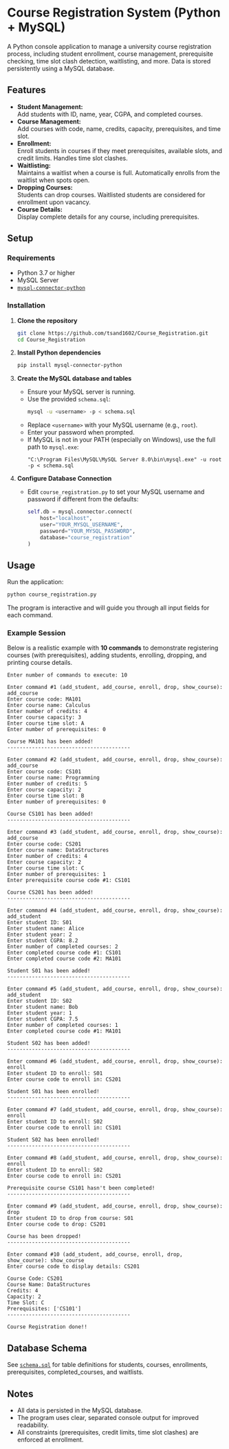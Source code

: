 # Course Registration System (Python + MySQL)

A Python console application to manage a university course registration process, including student enrollment, course management, prerequisite checking, time slot clash detection, waitlisting, and more. Data is stored persistently using a MySQL database.

## Features

- **Student Management:**  
  Add students with ID, name, year, CGPA, and completed courses.
- **Course Management:**  
  Add courses with code, name, credits, capacity, prerequisites, and time slot.
- **Enrollment:**  
  Enroll students in courses if they meet prerequisites, available slots, and credit limits. Handles time slot clashes.
- **Waitlisting:**  
  Maintains a waitlist when a course is full. Automatically enrolls from the waitlist when spots open.
- **Dropping Courses:**  
  Students can drop courses. Waitlisted students are considered for enrollment upon vacancy.
- **Course Details:**  
  Display complete details for any course, including prerequisites.

## Setup

### Requirements

- Python 3.7 or higher
- MySQL Server
- [`mysql-connector-python`](https://pypi.org/project/mysql-connector-python/)

### Installation

1. **Clone the repository**
   ```bash
   git clone https://github.com/tsand1602/Course_Registration.git
   cd Course_Registration
   ```

2. **Install Python dependencies**
   ```bash
   pip install mysql-connector-python
   ```

3. **Create the MySQL database and tables**

   - Ensure your MySQL server is running.
   - Use the provided `schema.sql`:
     ```bash
     mysql -u <username> -p < schema.sql
     ```
   - Replace `<username>` with your MySQL username (e.g., `root`).
   - Enter your password when prompted.
   - If MySQL is not in your PATH (especially on Windows), use the full path to `mysql.exe`:
     ```
     "C:\Program Files\MySQL\MySQL Server 8.0\bin\mysql.exe" -u root -p < schema.sql
     ```

4. **Configure Database Connection**

   - Edit `course_registration.py` to set your MySQL username and password if different from the defaults:
     ```python
     self.db = mysql.connector.connect(
         host="localhost",
         user="YOUR_MYSQL_USERNAME",
         password="YOUR_MYSQL_PASSWORD",
         database="course_registration"
     )
     ```

## Usage

Run the application:
```bash
python course_registration.py
```

The program is interactive and will guide you through all input fields for each command.

### Example Session

Below is a realistic example with **10 commands** to demonstrate registering courses (with prerequisites), adding students, enrolling, dropping, and printing course details.

```
Enter number of commands to execute: 10

Enter command #1 (add_student, add_course, enroll, drop, show_course): add_course
Enter course code: MA101
Enter course name: Calculus
Enter number of credits: 4
Enter course capacity: 3
Enter course time slot: A
Enter number of prerequisites: 0

Course MA101 has been added!
----------------------------------------

Enter command #2 (add_student, add_course, enroll, drop, show_course): add_course
Enter course code: CS101
Enter course name: Programming
Enter number of credits: 5
Enter course capacity: 2
Enter course time slot: B
Enter number of prerequisites: 0

Course CS101 has been added!
----------------------------------------

Enter command #3 (add_student, add_course, enroll, drop, show_course): add_course
Enter course code: CS201
Enter course name: DataStructures
Enter number of credits: 4
Enter course capacity: 2
Enter course time slot: C
Enter number of prerequisites: 1
Enter prerequisite course code #1: CS101

Course CS201 has been added!
----------------------------------------

Enter command #4 (add_student, add_course, enroll, drop, show_course): add_student
Enter student ID: S01
Enter student name: Alice
Enter student year: 2
Enter student CGPA: 8.2
Enter number of completed courses: 2
Enter completed course code #1: CS101
Enter completed course code #2: MA101

Student S01 has been added!
----------------------------------------

Enter command #5 (add_student, add_course, enroll, drop, show_course): add_student
Enter student ID: S02
Enter student name: Bob
Enter student year: 1
Enter student CGPA: 7.5
Enter number of completed courses: 1
Enter completed course code #1: MA101

Student S02 has been added!
----------------------------------------

Enter command #6 (add_student, add_course, enroll, drop, show_course): enroll
Enter student ID to enroll: S01
Enter course code to enroll in: CS201

Student S01 has been enrolled!
----------------------------------------

Enter command #7 (add_student, add_course, enroll, drop, show_course): enroll
Enter student ID to enroll: S02
Enter course code to enroll in: CS101

Student S02 has been enrolled!
----------------------------------------

Enter command #8 (add_student, add_course, enroll, drop, show_course): enroll
Enter student ID to enroll: S02
Enter course code to enroll in: CS201

Prerequisite course CS101 hasn't been completed!
----------------------------------------

Enter command #9 (add_student, add_course, enroll, drop, show_course): drop
Enter student ID to drop from course: S01
Enter course code to drop: CS201

Course has been dropped!
----------------------------------------

Enter command #10 (add_student, add_course, enroll, drop, show_course): show_course
Enter course code to display details: CS201

Course Code: CS201
Course Name: DataStructures
Credits: 4
Capacity: 2
Time Slot: C
Prerequisites: ['CS101']
----------------------------------------

Course Registration done!!
```

## Database Schema

See [`schema.sql`](schema.sql) for table definitions for students, courses, enrollments, prerequisites, completed_courses, and waitlists.

## Notes

- All data is persisted in the MySQL database.
- The program uses clear, separated console output for improved readability.
- All constraints (prerequisites, credit limits, time slot clashes) are enforced at enrollment.

